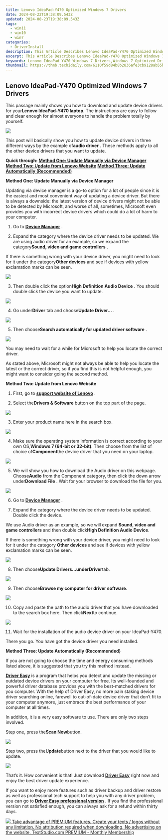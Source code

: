 ```yaml
---
title: Lenovo IdeaPad-Y470 Optimized Windows 7 Drivers
date: 2024-08-22T19:38:09.543Z
updated: 2024-08-23T19:38:09.543Z
tags:
  - win11
  - win10
  - win7
categories:
  - DriverInstall
description: This Article Describes Lenovo IdeaPad-Y470 Optimized Windows 7 Drivers
excerpt: This Article Describes Lenovo IdeaPad-Y470 Optimized Windows 7 Drivers
keywords: Lenovo IdeaPad Y470 Windows 7 Drivers,Windows 7 Optimized Drivers Lenovo IdeaPad Y470,Lenovo IdeaPad Y470 Driver Updates,Windows 7 Drivers for Lenovo IdeaPad Y470,Optimized Lenovo IdeaPad Windows 7 Drivers,Lenovo IdeaPad Y470 Software Support,Compatible Windows 7 Drivers for Lenovo Y470
thumbnail: https://thmb.techidaily.com/6110f59d84b8b2836afe3cb9128ab55b4983bac7c041837cad5f3c0f9163df97.jpg
---
```


## Lenovo IdeaPad-Y470 Optimized Windows 7 Drivers

This passage mainly shows you how to download and update device drivers for your**Lenovo IdeaPad-Y470 laptop**. The instructions are easy to follow and clear enough for almost everyone to handle the problem totally by yourself.
  
![](https://images.drivereasy.com/wp-content/uploads/2016/09/lenovo-ideapad-y470-laptop.jpg)
  
 This post will basically show you how to update device drivers in three different ways by the example of**audio driver** . These methods apply to all the other device drivers that you want to update.
  
**Quick through:**
[**Method One: Update Manually via Device Manager**](#1)
**[Method Two: Update from Lenovo Website](#2)**
**[Method Three: Update Automatically (Recommended)](#3)**
  
 **Method One: Update Manually  via Device Manager**
  
 Updating via device manager is a go-to option for a lot of people since it is the easiest and most convenient way of updating a device driver. But there is always a downside: the latest version of device drivers might not be able to be detected by Microsoft, and worse of all, sometimes, Microsoft even provides you with incorrect device drivers which could do a lot of harm to your computer.
  
 1) Go to **[Device Manager](https://tools.techidaily.com/drivereasy/download/)**  .
  
 2) Expand the category where the device driver needs to be updated. We are using audio driver for an example, so we expand the category**Sound, video and game controllers** .
  
 If there is something wrong with your device driver, you might need to look for it under the category**Other devices**  and see if devices with yellow exclamation marks can be seen.
  
![](https://images.drivereasy.com/wp-content/uploads/2016/09/sound-video-and-game-controllers.png)

 3) Then double click the option**High Definition Audio Device** . You should double click the device you want to update.
  
![](https://images.drivereasy.com/wp-content/uploads/2016/09/high-definition-audio-device.png)
  
 4) Go under**Driver** tab and choose**Update Driver…** .  
  
![](https://images.drivereasy.com/wp-content/uploads/2016/09/update-driver.png)

 5) Then choose**Search automatically for updated driver software** .
  
![](https://images.drivereasy.com/wp-content/uploads/2016/09/search-automatically-for-updated-driver-software.png)

 You may need to wait for a while for Microsoft to help you locate the correct driver.
  
 As stated above, Microsoft might not always be able to help you locate the latest or the correct driver, so if you find this is not helpful enough, you might want to consider going the second method.
  
 **Method Two: Update from Lenovo Website**
  
 1) First, go to **[support website of Lenovo](https://shop-links.co/link/?exclusive=1&publisher_slug=itechdaily19598&url=http%3A%2F%2Fsupport.lenovo.com%2Fus%2Fen%3Ffooter-id%3Dsupport)**  .
  
 2) Select the**Drivers & Software** button on the top part of the page.
  
![](https://images.drivereasy.com/wp-content/uploads/2016/09/img_57e1091dd41a0-1024x433.jpg)

3) Enter your product name here in the search box.  
  
![](https://images.drivereasy.com/wp-content/uploads/2016/09/img_57e10a6c0516b-600x297.jpg)

4) Make sure the operating system information is correct according to your own OS,**Windows 7 (64-bit or 32-bit)**. Then choose from the list of choice of**Component**the device driver that you need on your laptop.
  
![](https://images.drivereasy.com/wp-content/uploads/2016/09/look-for-drivers-or-software-for-your-machine.jpg)
  
 5) We will show you how to download the Audio driver on this webpage. Choose**Audio** from the Component category, then click the down arrow under**Download File** . Wait for your browser to download the file for you.  
  
![](https://images.drivereasy.com/wp-content/uploads/2016/09/download-file-form-lenovo-1024x256.jpg)

6) Go to **[Device Manager](https://tools.techidaily.com/drivereasy/download/)** .
  
7) Expand the category where the device driver needs to be updated. Double click the device.
  
We use Audio driver as an example, so we will expand **Sound, video and game controllers** and then double click**High Definition Audio Device**.
  
 If there is something wrong with your device driver, you might need to look for it under the category **Other devices**  and see if devices with yellow exclamation marks can be seen.  
  
![](https://images.drivereasy.com/wp-content/uploads/2016/09/double-click-high-definition-audio-device.png)
  
8) Then choose**Update Drivers…**under**Driver**tab.  
  
![](https://images.drivereasy.com/wp-content/uploads/2016/09/update-driver.png)

9) Then choose**Browse my computer for driver software**.
  
![](https://images.drivereasy.com/wp-content/uploads/2016/09/browse-my-computer-for-driver-software.png)

10) Copy and paste the path to the audio driver that you have downloaded to the search box here. Then click**Next**to continue.
  
![](https://images.drivereasy.com/wp-content/uploads/2016/09/paste-the-address.png)

11) Wait for the installation of the audio device driver on your IdeaPad-Y470\.
  
There you go. You have got the device driver you need installed.
  
 **Method Three: Update Automatically (Recommended)**
  
If you are not going to choose the time and energy consuming methods listed above, it is suggested that you try this method instead.  
  
[**Driver Easy**](https://tools.techidaily.com/drivereasy/download/) is a program that helps you detect and update the missing or outdated device drivers on your computer for free. Its well-founded and powerful driver database provides you with the best-matched drivers for you computer. With the help of Driver Easy, no more pain staking device driver searching online, farewell to out-of-date device driver that don’t fit to your computer anymore, just embrace the best performance of your computer at all times.
  
In addition, it is a very easy software to use. There are only two steps involved.  
  
Step one, press the**Scan Now**button.
  
![](https://images.drivereasy.com/wp-content/uploads/2017/04/img_58f084541e01e.png)

Step two, press the**Update**button next to the driver that you would like to update.
  
![](https://images.drivereasy.com/wp-content/uploads/2017/04/img_58f0855948ed3.jpg)
  
That’s it. How convenient is that! Just download [**Driver Easy**](https://tools.techidaily.com/drivereasy/download/)  right now and enjoy the best driver update experience.
  
If you want to enjoy more features such as driver backup and driver restore as well as professional tech support to help you with any driver problem, you can go to **[Driver Easy professional version](https://tools.techidaily.com/drivereasy/download/)** . If you find the professional version not satisfied enough, you can always ask for a refund within thirty days.

<ins class="adsbygoogle"
     style="display:block"
     data-ad-format="autorelaxed"
     data-ad-client="ca-pub-7571918770474297"
     data-ad-slot="1223367746"></ins>



<ins class="adsbygoogle"
     style="display:block"
     data-ad-client="ca-pub-7571918770474297"
     data-ad-slot="8358498916"
     data-ad-format="auto"
     data-full-width-responsive="true"></ins>







<!-- affiliate ads begin -->
<a href="https://secure.textstudio.com/order/checkout.php?PRODS=35633281&QTY=1&AFFILIATE=108875&CART=1"> <img src="https://secure.avangate.com/images/merchant/d6eb8222c9718486bdabce8b897380f7/products/2_premium-icon.png" border="0"> Take advantage of PREMIUM features. 
Create your texts / logos without any limitation. 
No attribution required when downloading. 
No advertising on the website. 
 TextStudio.com  PREMIUM - Monthly Membership</a>
<!-- affiliate ads end -->
